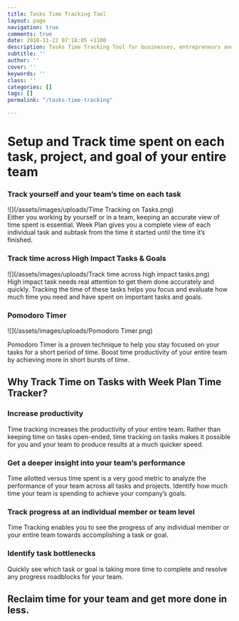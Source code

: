```yaml
---
title: Tasks Time Tracking Tool
layout: page
navigation: true
comments: true
date: 2018-11-22 07:18:05 +1100
description: Tasks Time Tracking Tool for businesses, entrepreneurs and teams globally.
subtitle: ''
author: ''
cover: ''
keywords: ''
class: ''
categories: []
tags: []
permalink: "/tasks-time-tracking"

---
```

# Setup and Track time spent on each task, project, and goal of your entire team

### **Track yourself and your team’s time on each task**

![](/assets/images/uploads/Time Tracking on Tasks.png)  
Either you working by yourself or in a team, keeping an accurate view of time spent is essential. Week Plan gives you a complete view of each individual task and subtask from the time it started until the time it’s finished.

### **Track time across High Impact Tasks & Goals**

![](/assets/images/uploads/Track time across high impact tasks.png)  
High impact task needs real attention to get them done accurately and quickly. Tracking the time of these tasks helps you focus and evaluate how much time you need and have spent on important tasks and goals.

### **Pomodoro Timer**

![](/assets/images/uploads/Pomodoro Timer.png)

Pomodoro Timer is a proven technique to help you stay focused on your tasks for a short period of time. Boost time productivity of your entire team by achieving more in short bursts of time.

## **Why Track Time on Tasks with Week Plan Time Tracker?**

### **Increase productivity**

Time tracking increases the productivity of your entire team. Rather than keeping time on tasks open-ended, time tracking on tasks makes it possible for you and your team to produce results at a much quicker speed.

### **Get a deeper insight into your team’s performance**

Time allotted versus time spent is a very good metric to analyze the performance of your team across all tasks and projects. Identify how much time your team is spending to achieve your company’s goals.

### **Track progress at an individual member or team level**

Time Tracking enables you to see the progress of any individual member or your entire team towards accomplishing a task or goal.

### **Identify task bottlenecks**

Quickly see which task or goal is taking more time to complete and resolve any progress roadblocks for your team.

## **Reclaim time for your team and get more done in less.**